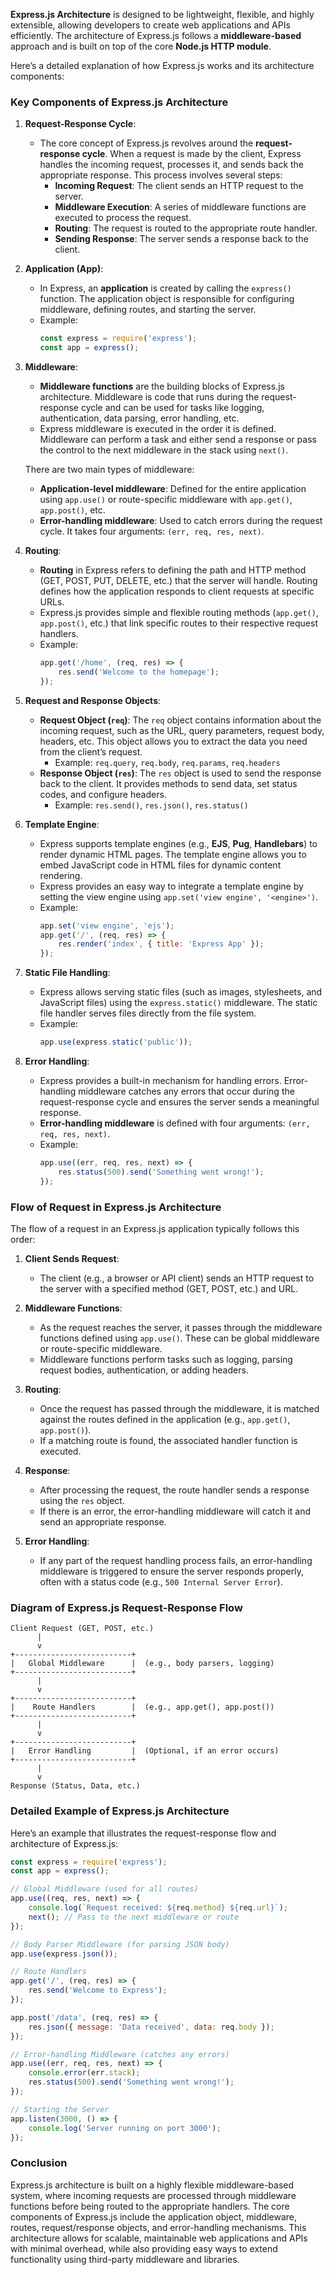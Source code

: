 **Express.js Architecture** is designed to be lightweight, flexible, and highly extensible, allowing developers to create web applications and APIs efficiently. The architecture of Express.js follows a **middleware-based** approach and is built on top of the core **Node.js HTTP module**.

Here’s a detailed explanation of how Express.js works and its architecture components:

### **Key Components of Express.js Architecture**

1. **Request-Response Cycle**:
   - The core concept of Express.js revolves around the **request-response cycle**. When a request is made by the client, Express handles the incoming request, processes it, and sends back the appropriate response. This process involves several steps:
     - **Incoming Request**: The client sends an HTTP request to the server.
     - **Middleware Execution**: A series of middleware functions are executed to process the request.
     - **Routing**: The request is routed to the appropriate route handler.
     - **Sending Response**: The server sends a response back to the client.

2. **Application (App)**:
   - In Express, an **application** is created by calling the `express()` function. The application object is responsible for configuring middleware, defining routes, and starting the server.
   - Example:
     ```javascript
     const express = require('express');
     const app = express();
     ```

3. **Middleware**:
   - **Middleware functions** are the building blocks of Express.js architecture. Middleware is code that runs during the request-response cycle and can be used for tasks like logging, authentication, data parsing, error handling, etc.
   - Express middleware is executed in the order it is defined. Middleware can perform a task and either send a response or pass the control to the next middleware in the stack using `next()`.
   
   There are two main types of middleware:
   - **Application-level middleware**: Defined for the entire application using `app.use()` or route-specific middleware with `app.get()`, `app.post()`, etc.
   - **Error-handling middleware**: Used to catch errors during the request cycle. It takes four arguments: `(err, req, res, next)`.

4. **Routing**:
   - **Routing** in Express refers to defining the path and HTTP method (GET, POST, PUT, DELETE, etc.) that the server will handle. Routing defines how the application responds to client requests at specific URLs.
   - Express.js provides simple and flexible routing methods (`app.get()`, `app.post()`, etc.) that link specific routes to their respective request handlers.
   - Example:
     ```javascript
     app.get('/home', (req, res) => {
         res.send('Welcome to the homepage');
     });
     ```

5. **Request and Response Objects**:
   - **Request Object (`req`)**: The `req` object contains information about the incoming request, such as the URL, query parameters, request body, headers, etc. This object allows you to extract the data you need from the client’s request.
     - Example: `req.query`, `req.body`, `req.params`, `req.headers`
   - **Response Object (`res`)**: The `res` object is used to send the response back to the client. It provides methods to send data, set status codes, and configure headers.
     - Example: `res.send()`, `res.json()`, `res.status()`

6. **Template Engine**:
   - Express supports template engines (e.g., **EJS**, **Pug**, **Handlebars**) to render dynamic HTML pages. The template engine allows you to embed JavaScript code in HTML files for dynamic content rendering.
   - Express provides an easy way to integrate a template engine by setting the view engine using `app.set('view engine', '<engine>')`.
   - Example:
     ```javascript
     app.set('view engine', 'ejs');
     app.get('/', (req, res) => {
         res.render('index', { title: 'Express App' });
     });
     ```

7. **Static File Handling**:
   - Express allows serving static files (such as images, stylesheets, and JavaScript files) using the `express.static()` middleware. The static file handler serves files directly from the file system.
   - Example:
     ```javascript
     app.use(express.static('public'));
     ```

8. **Error Handling**:
   - Express provides a built-in mechanism for handling errors. Error-handling middleware catches any errors that occur during the request-response cycle and ensures the server sends a meaningful response.
   - **Error-handling middleware** is defined with four arguments: `(err, req, res, next)`.
   - Example:
     ```javascript
     app.use((err, req, res, next) => {
         res.status(500).send('Something went wrong!');
     });
     ```

### **Flow of Request in Express.js Architecture**

The flow of a request in an Express.js application typically follows this order:

1. **Client Sends Request**:
   - The client (e.g., a browser or API client) sends an HTTP request to the server with a specified method (GET, POST, etc.) and URL.

2. **Middleware Functions**:
   - As the request reaches the server, it passes through the middleware functions defined using `app.use()`. These can be global middleware or route-specific middleware.
   - Middleware functions perform tasks such as logging, parsing request bodies, authentication, or adding headers.
   
3. **Routing**:
   - Once the request has passed through the middleware, it is matched against the routes defined in the application (e.g., `app.get()`, `app.post()`).
   - If a matching route is found, the associated handler function is executed.

4. **Response**:
   - After processing the request, the route handler sends a response using the `res` object.
   - If there is an error, the error-handling middleware will catch it and send an appropriate response.

5. **Error Handling**:
   - If any part of the request handling process fails, an error-handling middleware is triggered to ensure the server responds properly, often with a status code (e.g., `500 Internal Server Error`).

### **Diagram of Express.js Request-Response Flow**

```plaintext
Client Request (GET, POST, etc.)
      |
      v
+--------------------------+
|   Global Middleware      |  (e.g., body parsers, logging)
+--------------------------+
      |
      v
+--------------------------+
|    Route Handlers        |  (e.g., app.get(), app.post())
+--------------------------+
      |
      v
+--------------------------+
|   Error Handling         |  (Optional, if an error occurs)
+--------------------------+
      |
      v
Response (Status, Data, etc.)
```

### **Detailed Example of Express.js Architecture**

Here’s an example that illustrates the request-response flow and architecture of Express.js:

```javascript
const express = require('express');
const app = express();

// Global Middleware (used for all routes)
app.use((req, res, next) => {
    console.log(`Request received: ${req.method} ${req.url}`);
    next(); // Pass to the next middleware or route
});

// Body Parser Middleware (for parsing JSON body)
app.use(express.json());

// Route Handlers
app.get('/', (req, res) => {
    res.send('Welcome to Express');
});

app.post('/data', (req, res) => {
    res.json({ message: 'Data received', data: req.body });
});

// Error-handling Middleware (catches any errors)
app.use((err, req, res, next) => {
    console.error(err.stack);
    res.status(500).send('Something went wrong!');
});

// Starting the Server
app.listen(3000, () => {
    console.log('Server running on port 3000');
});
```

### **Conclusion**

Express.js architecture is built on a highly flexible middleware-based system, where incoming requests are processed through middleware functions before being routed to the appropriate handlers. The core components of Express.js include the application object, middleware, routes, request/response objects, and error-handling mechanisms. This architecture allows for scalable, maintainable web applications and APIs with minimal overhead, while also providing easy ways to extend functionality using third-party middleware and libraries.